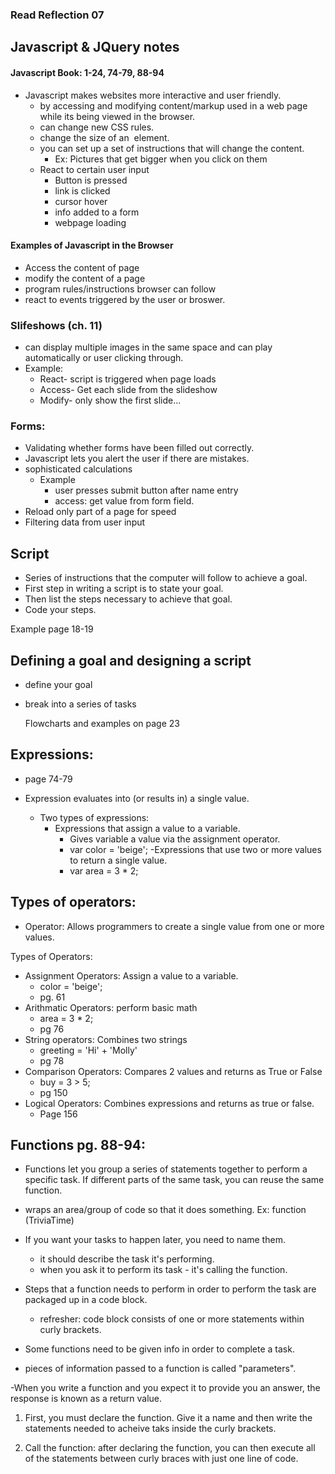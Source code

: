 ### Read Reflection 07

## Javascript & JQuery notes

#### Javascript Book: 1-24, 74-79, 88-94 
- Javascript makes websites more interactive and user friendly.
  - by accessing and modifying content/markup used in a web page while its being viewed in the browser.
  - can change new CSS rules. 
  - change the size of an <img> element. 
  - you can set up a set of instructions that will change the content. 
    - Ex: Pictures that get bigger when you click on them
  - React to certain user input
    - Button is pressed
    - link is clicked
    - cursor hover
    - info added to a form
    - webpage loading


#### Examples of Javascript in the Browser 
- Access the content of page
- modify the content of a page
- program rules/instructions browser can follow
- react to events triggered by the user or broswer.

### Slifeshows (ch. 11)
-  can display multiple images in the same space and can play automatically or user clicking through. 
  - Example: 
    - React- script is triggered when page loads
    - Access- Get each slide from the slideshow
    - Modify- only show the first slide...

### Forms: 
- Validating whether forms have been filled out correctly. 
- Javascript lets you alert the user if there are mistakes. 
- sophisticated calculations 
  - Example
    - user presses submit button after name entry
    - access: get value from form field. 
- Reload only part of a page for speed 
- Filtering data from user input


## Script
-  Series of instructions that the computer will follow to achieve a goal.
  - First step in writing a script is to state your goal.
  - Then list the steps necessary to achieve that goal. 
  - Code your steps. 

Example page 18-19

## Defining a goal and designing a script 

- define your goal
- break into a series of tasks
  
  Flowcharts and examples on page 23


## Expressions: 

- page 74-79

- Expression evaluates into (or results in) a single value. 
  - Two types of expressions: 
    - Expressions that assign a value to a variable. 
      - Gives variable a value via the assignment operator. 
      - var color = 'beige'; 
    -Expressions that use two or more values to return a single value. 
      - var area = 3 * 2;   

## Types of operators:

- Operator: Allows programmers to create a single value from one or more values. 

Types of Operators: 
  - Assignment Operators: Assign a value to a variable.
    - color = 'beige'; 
    - pg. 61 
  - Arithmatic Operators: perform basic math
    - area = 3 * 2; 
    - pg 76
  - String operators: Combines two strings
    - greeting = 'Hi' + 'Molly'
    - pg 78
  - Comparison Operators: Compares 2 values and returns as True or False
    - buy = 3 > 5; 
    - pg 150
  - Logical Operators: Combines expressions and returns as true or false. 
    - Page 156

## Functions pg. 88-94: 

- Functions let you group a series of statements together to perform a specific task. If different parts of the same task, you can reuse the same function. 

- wraps an area/group of code so that it does something. Ex: function (TriviaTime)

- If you want your tasks to happen later, you need to name them. 
  - it should describe the task it's performing.
  - when you ask it to perform its task - it's calling the function. 

- Steps that a function needs to perform in order to perform the task are packaged up in a code block. 
  - refresher: code block consists of one or more statements within curly brackets. 

- Some functions need to be given info in order to complete a task. 
- pieces of information passed to a function is called "parameters". 

-When you write a function and you expect it to provide you an answer, the response is known as a return value. 

1. First, you must declare the function. Give it a name and then write the statements needed to acheive taks inside the curly brackets. 

1. Call the function: after declaring the function, you can then execute all of the statements between curly braces with just one line of code. 

